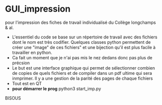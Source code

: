 # GUI_impression
pour l'impression des fiches de travail individualisé du Collège longchamps &amp; al.

- L'essentiel du code se base sur un répertoire de travail avec des fichiers dont le nom est très codifier. Quelques classes python permettent de créer une "image" de ces fichiers" et une bijection qu'il est plus facile à travailler en python.
- Ca fait un moment que je n'ai pas mis le nez dedans donc pas plus de précsion
- Le but est une interface graphique qui permet de sélectionner combien de copies de quels fichiers et de compiler dans un pdf ultime qui sera inmprimer. Il y a une gestion de la parité des pages de chaque fichiers
- Tout est en QT
- **pour démarrer le prog**
python3 start_imp.py

BISOUS
